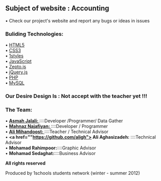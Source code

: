 <h2>Subject of website : Accounting</h2>
•	Check our project's website and report any bugs or ideas in issues

<h3>Buliding Technologies:</h3>

• <a href="http://www.w3schools.com/html/html5_intro.asp"> HTML5 </a><br/>
•	<a href="http://www.w3schools.com/css3/"> CSS3 </a><br/>
•	<a href="https://github.com/AliMD/1styles"> 1styles </a><br/>
•	<a href="http://www.w3schools.com/jsref/"> JavaScript </a><br/>
•	<a href="http://zeptojs.com/zepto.js"> Zepto.js </a><br/>
•	<a href="https://github.com/jquery/jquery"> jQuery.js </a><br/>
•	<a href="http://www.w3schools.com/php/"> PHP </a><br/>
•	<a href="http://en.wikipedia.org/wiki/Mysql"> MySQL </a>

<h3>Our Desire Design Is :</h3</br>
Not accept with the teacher yet !!!

<h3>The Team:</h3>

•	<b><a href="https://github.com/asmah-jalali"> Asmah Jalali: </a></b>::::Developer /Programmer/ Data Gather <br />
•	<b><a href="https://github.com/mahnaz"> Mahnaz Najafiyan: </a></b>::::Developer / Programmer <br />
•	<b><a href="https://github.com/alimd"> Ali Mihandoost: </a></b>::::Teacher / Technical Advisor<br />
•	<b><a href=""https://github.com/aligh"> Ali Aghasizadeh: </a></b>::::Technical Advisor<br />
•	<b>Mohamad Rahimpoor:</b>::::Graphic Advisor<br />
•	<b>Mohamad Sedaghat:</b>::::Business Advisor<br />

<b>All rights reserved</b>

Produced by 1schools students network (winter - summer 2012)

